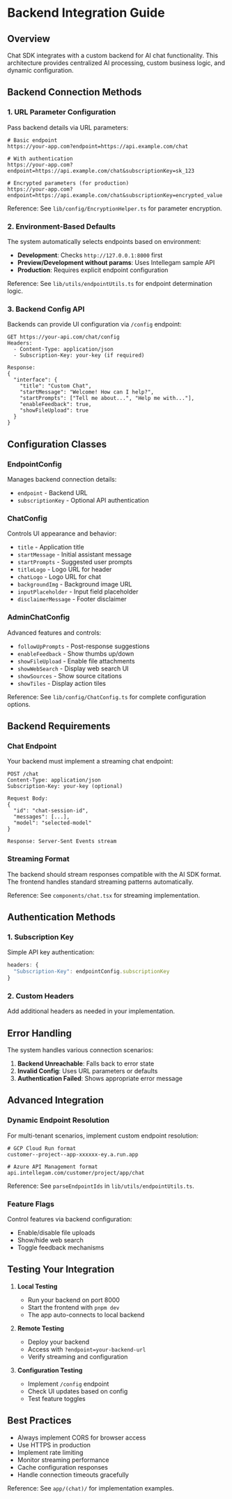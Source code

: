# Backend Integration Guide

## Overview

Chat SDK integrates with a custom backend for AI chat functionality. This architecture provides centralized AI processing, custom business logic, and dynamic configuration.

## Backend Connection Methods

### 1. URL Parameter Configuration

Pass backend details via URL parameters:

```
# Basic endpoint
https://your-app.com?endpoint=https://api.example.com/chat

# With authentication
https://your-app.com?endpoint=https://api.example.com/chat&subscriptionKey=sk_123

# Encrypted parameters (for production)
https://your-app.com?endpoint=https://api.example.com/chat&subscriptionKey=encrypted_value
```

Reference: See `lib/config/EncryptionHelper.ts` for parameter encryption.

### 2. Environment-Based Defaults

The system automatically selects endpoints based on environment:

- **Development**: Checks `http://127.0.0.1:8000` first
- **Preview/Development without params**: Uses Intellegam sample API
- **Production**: Requires explicit endpoint configuration

Reference: See `lib/utils/endpointUtils.ts` for endpoint determination logic.

### 3. Backend Config API

Backends can provide UI configuration via `/config` endpoint:

```
GET https://your-api.com/chat/config
Headers: 
  - Content-Type: application/json
  - Subscription-Key: your-key (if required)

Response:
{
  "interface": {
    "title": "Custom Chat",
    "startMessage": "Welcome! How can I help?",
    "startPrompts": ["Tell me about...", "Help me with..."],
    "enableFeedback": true,
    "showFileUpload": true
  }
}
```

## Configuration Classes

### EndpointConfig

Manages backend connection details:
- `endpoint` - Backend URL
- `subscriptionKey` - Optional API authentication

### ChatConfig

Controls UI appearance and behavior:
- `title` - Application title
- `startMessage` - Initial assistant message
- `startPrompts` - Suggested user prompts
- `titleLogo` - Logo URL for header
- `chatLogo` - Logo URL for chat
- `backgroundImg` - Background image URL
- `inputPlaceholder` - Input field placeholder
- `disclaimerMessage` - Footer disclaimer

### AdminChatConfig

Advanced features and controls:
- `followUpPrompts` - Post-response suggestions
- `enableFeedback` - Show thumbs up/down
- `showFileUpload` - Enable file attachments
- `showWebSearch` - Display web search UI
- `showSources` - Show source citations
- `showTiles` - Display action tiles

Reference: See `lib/config/ChatConfig.ts` for complete configuration options.

## Backend Requirements

### Chat Endpoint

Your backend must implement a streaming chat endpoint:

```
POST /chat
Content-Type: application/json
Subscription-Key: your-key (optional)

Request Body:
{
  "id": "chat-session-id",
  "messages": [...],
  "model": "selected-model"
}

Response: Server-Sent Events stream
```

### Streaming Format

The backend should stream responses compatible with the AI SDK format. The frontend handles standard streaming patterns automatically.

Reference: See `components/chat.tsx` for streaming implementation.

## Authentication Methods

### 1. Subscription Key

Simple API key authentication:
```javascript
headers: {
  "Subscription-Key": endpointConfig.subscriptionKey
}
```

### 2. Custom Headers

Add additional headers as needed in your implementation.

## Error Handling

The system handles various connection scenarios:

1. **Backend Unreachable**: Falls back to error state
2. **Invalid Config**: Uses URL parameters or defaults
3. **Authentication Failed**: Shows appropriate error message

## Advanced Integration

### Dynamic Endpoint Resolution

For multi-tenant scenarios, implement custom endpoint resolution:

```
# GCP Cloud Run format
customer--project--app-xxxxxx-ey.a.run.app

# Azure API Management format
api.intellegam.com/customer/project/app/chat
```

Reference: See `parseEndpointIds` in `lib/utils/endpointUtils.ts`.

### Feature Flags

Control features via backend configuration:
- Enable/disable file uploads
- Show/hide web search
- Toggle feedback mechanisms

## Testing Your Integration

1. **Local Testing**
   - Run your backend on port 8000
   - Start the frontend with `pnpm dev`
   - The app auto-connects to local backend

2. **Remote Testing**
   - Deploy your backend
   - Access with `?endpoint=your-backend-url`
   - Verify streaming and configuration

3. **Configuration Testing**
   - Implement `/config` endpoint
   - Check UI updates based on config
   - Test feature toggles

## Best Practices

- Always implement CORS for browser access
- Use HTTPS in production
- Implement rate limiting
- Monitor streaming performance
- Cache configuration responses
- Handle connection timeouts gracefully

Reference: See `app/(chat)/` for implementation examples.